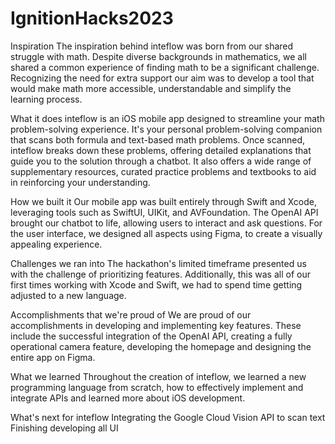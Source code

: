 # IgnitionHacks2023
Inspiration
The inspiration behind inteflow was born from our shared struggle with math. Despite diverse backgrounds in mathematics, we all shared a common experience of finding math to be a significant challenge. Recognizing the need for extra support our aim was to develop a tool that would make math more accessible, understandable and simplify the learning process.

What it does
inteflow is an iOS mobile app designed to streamline your math problem-solving experience. It's your personal problem-solving companion that scans both formula and text-based math problems. Once scanned, inteflow breaks down these problems, offering detailed explanations that guide you to the solution through a chatbot. It also offers a wide range of supplementary resources, curated practice problems and textbooks to aid in reinforcing your understanding.

How we built it
Our mobile app was built entirely through Swift and Xcode, leveraging tools such as SwiftUI, UIKit, and AVFoundation. The OpenAI API brought our chatbot to life, allowing users to interact and ask questions. For the user interface, we designed all aspects using Figma, to create a visually appealing experience.

Challenges we ran into
The hackathon's limited timeframe presented us with the challenge of prioritizing features. Additionally, this was all of our first times working with Xcode and Swift, we had to spend time getting adjusted to a new language.

Accomplishments that we're proud of
We are proud of our accomplishments in developing and implementing key features. These include the successful integration of the OpenAI API, creating a fully operational camera feature, developing the homepage and designing the entire app on Figma.

What we learned
Throughout the creation of inteflow, we learned a new programming language from scratch, how to effectively implement and integrate APIs and learned more about iOS development.

What's next for inteflow
Integrating the Google Cloud Vision API to scan text
Finishing developing all UI
